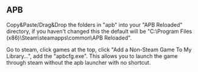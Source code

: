 APB
---------------------------------------------------------------------------------------------------------------------------------------------------------
Copy&Paste/Drag&Drop the folders in "apb" into your "APB Reloaded" directory, if you haven't changed this the default will be 
"C:\Program Files (x86)\Steam\steamapps\common\APB Reloaded".

Go to steam, click games at the top, click "Add a Non-Steam Game To My Library...", add the "apbcfg.exe".
This allows you to launch the game through steam without the apb launcher with no shortcut.
